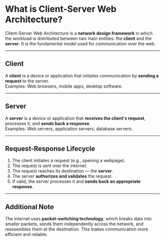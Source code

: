 # What is Client-Server Web Architecture?

Client-Server Web Architecture is a **network design framework** in which the workload is distributed between two main entities: the **client** and the **server**. It is the fundamental model used for communication over the web.

---

## Client

A **client** is a device or application that initiates communication by **sending a request** to the server.  
Examples: Web browsers, mobile apps, desktop software.

---

## Server

A **server** is a device or application that **receives the client's request**, processes it, and **sends back a response**.  
Examples: Web servers, application servers, database servers.

---

## Request-Response Lifecycle

1. The client initiates a request (e.g., opening a webpage).  
2. The request is sent over the internet.  
3. The request reaches its destination — the **server**.  
4. The server **authorizes and validates** the request.  
5. If valid, the server processes it and **sends back an appropriate response**.

---

## Additional Note

The internet uses **packet-switching technology**, which breaks data into smaller packets, sends them independently across the network, and reassembles them at the destination. This makes communication more efficient and reliable.
